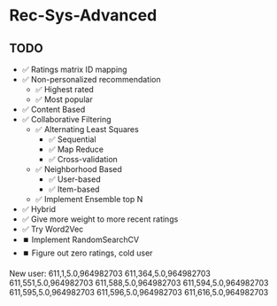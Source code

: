 # Rec-Sys-Advanced

## TODO
- ✅ Ratings matrix ID mapping
- ✅ Non-personalized recommendation
  - ✅ Highest rated
  - ✅ Most popular
- ✅ Content Based
- ✅ Collaborative Filtering
  - ✅ Alternating Least Squares
    - ✅ Sequential
    - ✅ Map Reduce
    - ✅ Cross-validation
  - ✅ Neighborhood Based
    - ✅ User-based
    - ✅ Item-based
  - ✅ Implement Ensemble top N
- ✅ Hybrid
- ✅ Give more weight to more recent ratings
- ✅ Try Word2Vec
- ⏹️ Implement RandomSearchCV
- ⏹️ Figure out zero ratings, cold user

New user:
611,1,5.0,964982703
611,364,5.0,964982703
611,551,5.0,964982703
611,588,5.0,964982703
611,594,5.0,964982703
611,595,5.0,964982703
611,596,5.0,964982703
611,616,5.0,964982703